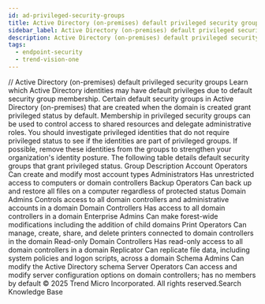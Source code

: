 ```yaml
---
id: ad-privileged-security-groups
title: Active Directory (on-premises) default privileged security groups
sidebar_label: Active Directory (on-premises) default privileged security groups
description: Active Directory (on-premises) default privileged security groups
tags:
  - endpoint-security
  - trend-vision-one
---
```


/*<![CDATA[*/ $('#title').html($('meta[name=map-description]').attr('content')); /*]]>*/ Active Directory (on-premises) default privileged security groups Learn which Active Directory identities may have default privileges due to default security group membership. Certain default security groups in Active Directory (on-premises) that are created when the domain is created grant privileged status by default. Membership in privileged security groups can be used to control access to shared resources and delegate administrative roles. You should investigate privileged identities that do not require privileged status to see if the identities are part of privileged groups. If possible, remove these identities from the groups to strengthen your organization's identity posture. The following table details default security groups that grant privileged status. Group Description Account Operators Can create and modify most account types Administrators Has unrestricted access to computers or domain controllers Backup Operators Can back up and restore all files on a computer regardless of protected status Domain Admins Controls access to all domain controllers and administrative accounts in a domain Domain Controllers Has access to all domain controllers in a domain Enterprise Admins Can make forest-wide modifications including the addition of child domains Print Operators Can manage, create, share, and delete printers connected to domain controllers in the domain Read-only Domain Controllers Has read-only access to all domain controllers in a domain Replicator Can replicate file data, including system policies and logon scripts, across a domain Schema Admins Can modify the Active Directory schema Server Operators Can access and modify server configuration options on domain controllers; has no members by default © 2025 Trend Micro Incorporated. All rights reserved.Search Knowledge Base